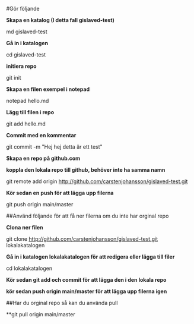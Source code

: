 #Gör följande


**Skapa en katalog (I detta fall gislaved-test)**

md gislaved-test


**Gå in i katalogen**

cd gislaved-test


**initiera repo**

git init

**Skapa en filen exempel i notepad**

notepad hello.md

**Lägg till filen i repo**

git add hello.md

**Commit med en kommentar**

git commit -m "Hej hej detta är ett test"


**Skapa en repo på github.com**



**koppla den lokala repo till github, behöver inte ha samma namn**

git remote add origin http://github.com/carstenjohansson/gislaved-test.git

**Kör sedan en push för att lägga upp filerna**


git push origin main/master


##Använd följande för att få ner filerna om du inte har orginal repo


**Clona ner filen**

git clone http://github.com/carstenjohansson/gislaved-test.git lokalakatalogen

**Gå in i katalogen lokalakatalogen för att redigera eller lägga till filer**

cd lokalakatalogen

**Kör sedan git add och commit för att lägga den i den lokala repo**


**kör sedan push origin main/master för att lägga upp filerna igen**


##Har du orginal repo så kan du använda pull


**git pull origin main/master